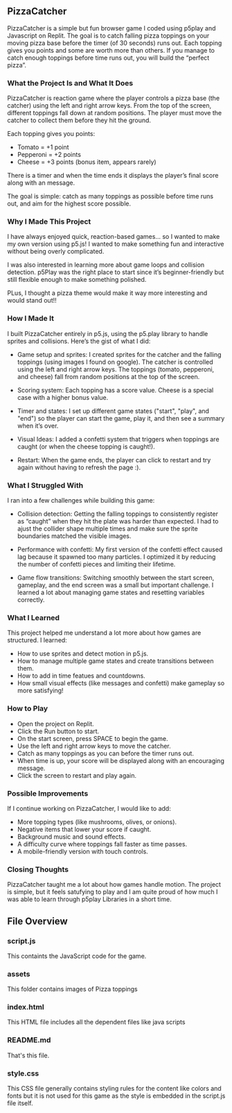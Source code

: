 ## PizzaCatcher

PizzaCatcher is a simple but fun browser game I coded using p5play and Javascript on Replit. The goal is to catch falling pizza toppings on your moving pizza base before the timer (of 30 seconds) runs out. Each topping gives you points and some are worth more than others. If you manage to catch enough toppings before time runs out, you will build the “perfect pizza”.

### What the Project Is and What It Does

PizzaCatcher is reaction game where the player controls a pizza base (the catcher) using the left and right arrow keys. From the top of the screen, different toppings fall down at random positions. The player must move the catcher to collect them before they hit the ground.

Each topping gives you points:

- Tomato = +1 point
- Pepperoni = +2 points
- Cheese = +3 points (bonus item, appears rarely)

There is a timer and when the time ends it displays the player’s final score along with an message.

The goal is simple: catch as many toppings as possible before time runs out, and aim for the highest score possible. 

### Why I Made This Project

I have always enjoyed quick, reaction-based games... so I wanted to make my own version using p5.js! I wanted to make something fun and interactive without being overly complicated.

I was also interested in learning more about game loops and collision detection. p5Play  was  the right place to start since it’s beginner-friendly but still flexible enough to make something polished.

PLus, I thought a pizza theme would make it way more interesting and would stand out!! 

###  How I Made It

I built PizzaCatcher entirely in p5.js, using the p5.play library to handle sprites and collisions. Here’s the gist of what I did:

- Game setup and sprites: I created sprites for the catcher and the falling toppings (using images I found on google). The catcher is controlled using the left and right arrow keys. The toppings (tomato, pepperoni, and cheese) fall from random positions at the top of the screen.

- Scoring system: Each topping has a score value. Cheese is a special case with a higher bonus value.

- Timer and states: I set up different game states ("start", "play", and "end") so the player can start the game, play it, and then see a summary when it’s over.

- Visual Ideas: I added a confetti system that triggers when toppings are caught (or when the cheese topping is caught!).

- Restart: When the game ends, the player can click to restart and try again without having to refresh the page :).

###  What I Struggled With

I ran into a few challenges while building this game:

- Collision detection: Getting the falling toppings to consistently register as “caught” when they hit the plate was harder than expected. I had to ajust the collider shape multiple times and make sure the sprite boundaries matched the visible images.

- Performance with confetti: My first version of the confetti effect caused lag because it spawned too many particles. I optimized it by reducing the number of confetti pieces and limiting their lifetime.

- Game flow transitions: Switching smoothly between the start screen, gameplay, and the end screen was a small but important challenge. I learned a lot about managing game states and resetting variables correctly.

### What I Learned

This project helped me understand a lot more about how games are structured. I learned:

- How to use sprites and detect motion in p5.js.
- How to manage multiple game states and create transitions between them.
- How to add in time featues and countdowns.
- How small visual effects (like messages and confetti) make gameplay so more satisfying! 

### How to Play

- Open the project on Replit.
- Click the Run button to start.
- On the start screen, press SPACE to begin the game.
- Use the left and right arrow keys to move the catcher.
- Catch as many toppings as you can before the timer runs out.
- When time is up, your score will be displayed along with an encouraging message.
- Click the screen to restart and play again.

### Possible Improvements

If I continue working on PizzaCatcher, I would like to add:
- More topping types (like mushrooms, olives, or onions).
- Negative items that lower your score if caught.
- Background music and sound effects.
- A difficulty curve where toppings fall faster as time passes.
- A mobile-friendly version with touch controls.

### Closing Thoughts

PizzaCatcher taught me a lot about how games handle motion. The project is simple, but it feels satufying to play and I am quite proud of how much I was able to learn through p5play Libraries in a short time.

## File Overview

### script.js

This containts the JavaScript code for the game.

### assets

This folder contains images of Pizza toppings

### index.html

This HTML file includes all the dependent files like java scripts

### README.md

That's this file.   

### style.css

This CSS file generally contains styling rules for the content like colors and fonts but it is not used for this game as the style is embedded in the script.js file itself.  

